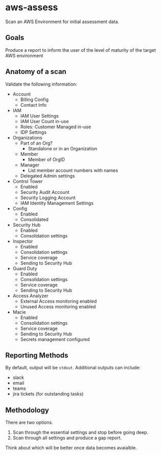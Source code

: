 # aws-assess
Scan an AWS Environment for initial assessment data.

## Goals

Produce a report to inform the user of the level of maturity of the target AWS environment

## Anatomy of a scan

Validate the following information:

- Account
    - Billing Config
    - Contact Info
- IAM
    - IAM User Settings
    - IAM User Count in-use
    - Roles: Customer Managed in-use
    - IDP Settings
- Organizations
    - Part of an Org?
        - Standalone or in an Organization
    - Member
        - Member of OrgID
    - Manager
        - List member account numbers with names
    - Delegated Admin settings
- Control Tower
    - Enabled
    - Security Audit Account
    - Security Logging Account
    - IAM Identity Management Settings
- Config
    - Enabled
    - Consolidated
- Security Hub
    - Enabled
    - Consolidation settings
- Inspector
    - Enabled
    - Consolidation settings
    - Service coverage
    - Sending to Security Hub
- Guard Duty
    - Enabled
    - Consolidation settings
    - Service coverage
    - Sending to Security Hub
- Access Analyzer
    - External Access monitoring enabled
    - Unused Access monitoring enabled
- Macie
    - Enabled
    - Consolidation settings
    - Service coverage
    - Sending to Security Hub
    - Secrets management configured

## Reporting Methods

By default, output will be `stdout`. Additional outputs can include:
- slack
- email
- teams
- jira tickets (for outstanding tasks)

## Methodology

There are two options.

1. Scan through the essential settings and stop before going deep.
2. Scan through all settings and produce a gap report.

Think about which will be better once data becomes avaialble.
